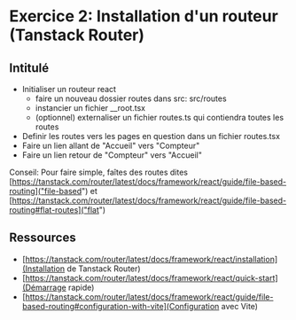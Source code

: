 # Exercice 2: Installation d'un routeur (Tanstack Router)

## Intitulé

- Initialiser un routeur react
  - faire un nouveau dossier routes dans src: src/routes
  - instancier un fichier __root.tsx
  - (optionnel) externaliser un fichier routes.ts qui contiendra toutes les routes
- Definir les routes vers les pages en question dans un fichier routes.tsx
- Faire un lien allant de "Accueil" vers "Compteur"
- Faire un lien retour de "Compteur" vers "Accueil"

Conseil: Pour faire simple, faîtes des routes dites [https://tanstack.com/router/latest/docs/framework/react/guide/file-based-routing]("file-based") et [https://tanstack.com/router/latest/docs/framework/react/guide/file-based-routing#flat-routes]("flat")

## Ressources

- [https://tanstack.com/router/latest/docs/framework/react/installation](Installation de Tanstack Router)
- [https://tanstack.com/router/latest/docs/framework/react/quick-start](Démarrage rapide)
- [https://tanstack.com/router/latest/docs/framework/react/guide/file-based-routing#configuration-with-vite](Configuration avec Vite)
